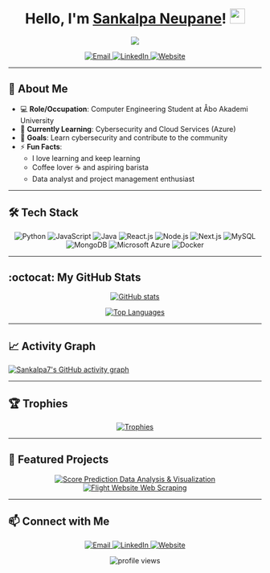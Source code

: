 

<h1 align="center">
  Hello, I'm <a href="https://github.com/Sankalpa7">Sankalpa Neupane</a>!
  <img src="https://media.giphy.com/media/hvRJCLFzcasrR4ia7z/giphy.gif" width="30px"/>
</h1>

<!-- Typing effect (Optional) -->
<p align="center">
  <a href="https://github.com/DenverCoder1/readme-typing-svg">
    <img src="https://readme-typing-svg.herokuapp.com?color=%2336BCF7&lines=Computer+Engineering+Student;Project+Management+Enthusiast;Keep+Learning+and+Keep+Growing!" />
  </a>
</p>

<!-- Social/Contact Badges -->
<p align="center">
  <!-- Email Badge -->
  <a href="mailto:sankalpaneupane7@gmail.com">
    <img src="https://img.shields.io/badge/Email-sankalpaneupane7%40gmail.com-red?style=flat-square&logo=gmail&logoColor=white" alt="Email" />
  </a>
  <!-- LinkedIn Badge -->
  <a href="https://www.linkedin.com/in/sankalpaneupane7/">
    <img src="https://img.shields.io/badge/LinkedIn-Sankalpa%20Neupane-blue?style=flat-square&logo=linkedin&logoColor=white" alt="LinkedIn" />
  </a>
  <!-- Website Badge -->
  <a href="https://sankalpa.netlify.app/">
    <img src="https://img.shields.io/badge/Website-sankalpa.netlify.app-lightgrey?style=flat-square&logo=netlify&logoColor=white" alt="Website" />
  </a>
</p>

---

## :wave: About Me
- :computer: **Role/Occupation**: Computer Engineering Student at Åbo Akademi University  
- :seedling: **Currently Learning**: Cybersecurity and Cloud Services (Azure)  
- :dart: **Goals**: Learn cybersecurity and contribute to the community  
- :zap: **Fun Facts**:  
  - I love learning and keep learning  
  - Coffee lover :coffee: and aspiring barista  
  - Data analyst and project management enthusiast

---

## :hammer_and_wrench: Tech Stack

<p align="center">
  <!-- Programming Languages -->
  <img src="https://img.shields.io/badge/Python-3670A0?style=for-the-badge&logo=python&logoColor=ffdd54" alt="Python" />
  <img src="https://img.shields.io/badge/JavaScript-F7DF1E?style=for-the-badge&logo=javascript&logoColor=black" alt="JavaScript" />
  <img src="https://img.shields.io/badge/Java-ED8B00?style=for-the-badge&logo=java&logoColor=white" alt="Java" />
  <!-- Frameworks -->
  <img src="https://img.shields.io/badge/React.js-61DAFB?style=for-the-badge&logo=react&logoColor=black" alt="React.js" />
  <img src="https://img.shields.io/badge/Node.js-339933?style=for-the-badge&logo=nodedotjs&logoColor=white" alt="Node.js" />
  <img src="https://img.shields.io/badge/Next.js-000000?style=for-the-badge&logo=nextdotjs&logoColor=white" alt="Next.js" />
  <!-- Databases -->
  <img src="https://img.shields.io/badge/MySQL-00758F?style=for-the-badge&logo=mysql&logoColor=white" alt="MySQL" />
  <img src="https://img.shields.io/badge/MongoDB-4EA94B?style=for-the-badge&logo=mongodb&logoColor=white" alt="MongoDB" />
  <!-- DevOps/Cloud -->
  <img src="https://img.shields.io/badge/Azure-0078D4?style=for-the-badge&logo=microsoft-azure&logoColor=white" alt="Microsoft Azure" />
  <img src="https://img.shields.io/badge/Docker-2496ED?style=for-the-badge&logo=docker&logoColor=white" alt="Docker" />
</p>

---

## :octocat: My GitHub Stats

<p align="center">
  <a href="https://github.com/anuraghazra/github-readme-stats">
    <img align="center" src="https://github-readme-stats.vercel.app/api?username=Sankalpa7&show_icons=true&theme=radical" alt="GitHub stats" />
  </a>
</p>

<p align="center">
  <a href="https://github.com/anuraghazra/github-readme-stats">
    <img align="center" src="https://github-readme-stats.vercel.app/api/top-langs/?username=Sankalpa7&layout=compact&theme=radical" alt="Top Languages" />
  </a>
</p>

---

## :chart_with_upwards_trend: Activity Graph

<p align="center">

[![Sankalpa7's GitHub activity graph](https://github-readme-activity-graph.vercel.app/graph?username=Sankalpa7&theme=github-compact)](https://github.com/ashutosh00710/github-readme-activity-graph)

---

## :trophy: Trophies

<p align="center">
  <a href="https://github.com/ryo-ma/github-profile-trophy">
    <img src="https://github-profile-trophy.vercel.app/?username=Sankalpa7&theme=alduin&no-frame=true&column=7" alt="Trophies" />
  </a>
</p>

---

## :star2: Featured Projects

<p align="center">
  <!-- Score Prediction Data Analysis & Visualization -->
  <a href="https://github.com/Sankalpa7/Score-Prediction-data-analysis-and-visualization">
    <img src="https://github-readme-stats.vercel.app/api/pin/?username=Sankalpa7&repo=Score-Prediction-data-analysis-and-visualization&theme=radical" alt="Score Prediction Data Analysis & Visualization" />
  </a>
  <!-- Flight Website Web Scraping -->
  <a href="https://github.com/Sankalpa7/Flight-Website-Web-scrapping">
    <img src="https://github-readme-stats.vercel.app/api/pin/?username=Sankalpa7&repo=Flight-Website-Web-scrapping&theme=radical" alt="Flight Website Web Scraping" />
  </a>
</p>

---

## :mailbox: Connect with Me

<p align="center">
  <a href="mailto:sankalpaneupane7@gmail.com">
    <img src="https://img.shields.io/badge/Email-sankalpaneupane7%40gmail.com-critical?style=for-the-badge&logo=gmail&logoColor=white" alt="Email" />
  </a>
  <a href="https://www.linkedin.com/in/sankalpaneupane7/">
    <img src="https://img.shields.io/badge/LinkedIn-Sankalpa%20Neupane-blue?style=for-the-badge&logo=linkedin&logoColor=white" alt="LinkedIn" />
  </a>
  <a href="https://sankalpa.netlify.app/">
    <img src="https://img.shields.io/badge/Website-sankalpa.netlify.app-lightgrey?style=for-the-badge&logo=netlify&logoColor=white" alt="Website" />
  </a>
</p>

<p align="center">
  <img src="https://komarev.com/ghpvc/?username=Sankalpa7&label=Profile%20views&color=0e75b6&style=flat" alt="profile views" /> 
</p>
